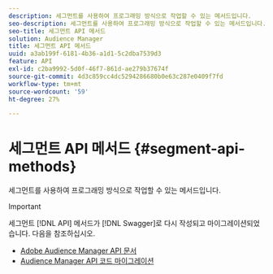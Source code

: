 ```yaml
---
description: 세그먼트를 사용하여 프로그래밍 방식으로 작업할 수 있는 메서드입니다.
seo-description: 세그먼트를 사용하여 프로그래밍 방식으로 작업할 수 있는 메서드입니다.
seo-title: 세그먼트 API 메서드
solution: Audience Manager
title: 세그먼트 API 메서드
uuid: a3ab199f-6181-4b36-a1d1-5c2dba7539d3
feature: API
exl-id: c2ba9992-5d0f-46f7-861d-ae279b37674f
source-git-commit: 4d3c859cc4dc5294286680b0e63c287e0409f7fd
workflow-type: tm+mt
source-wordcount: '59'
ht-degree: 27%

---
```


# 세그먼트 API 메서드 {#segment-api-methods}

세그먼트를 사용하여 프로그래밍 방식으로 작업할 수 있는 메서드입니다.

>[!IMPORTANT]
>
>세그먼트 [!DNL API] 메서드가 [!DNL Swagger]로 다시 작성되고 마이그레이션되었습니다. 다음을 참조하십시오.
>
>* [Adobe Audience Manager API 문서](https://bank.demdex.com/portal/swagger/index.html)
>* [Audience Manager API 코드 마이그레이션](../../api/api-swagger-migration.md)


